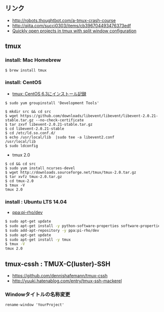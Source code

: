 ## リンク

- http://robots.thoughtbot.com/a-tmux-crash-course
- http://qiita.com/succi0303/items/cb396704493476373edf
- [Quickly open projects in tmux with split window configuration](https://bbs.archlinux.org/viewtopic.php?id=192923)

## tmux

### install: Mac Homebrew

~~~
$ brew install tmux
~~~

### install: CentOS

- [tmux: CentOS 6.3にインストール記録](https://github.com/hdknr/scriptogr.am/blob/master/posts/20140128-tmux-centos.md)

~~~
$ sudo yum groupinstall 'Development Tools'

$ mkdir src && cd src
$ wget https://github.com/downloads/libevent/libevent/libevent-2.0.21-stable.tar.gz --no-check-certificate
$ tar zxvf libevent-2.0.21-stable.tar.gz
$ cd libevent-2.0.21-stable
$ cd /etc/ld.so.conf.d/
$ echo /usr/local/lib  |sudo tee -a libevent2.conf
/usr/local/lib
$ sudo ldconfig  
~~~

- tmux 2.0

~~~
$ cd && cd src
$ sudo yum install ncurses-devel
$ wget http://downloads.sourceforge.net/tmux/tmux-2.0.tar.gz
$ tar xvfz tmux-2.0.tar.gz
$ cd tmux-2.0
$ tmux -V
tmux 2.0
~~~

### install : Ubuntu LTS 14.04

- [ppa:pi-rho/dev](https://launchpad.net/~pi-rho/+archive/ubuntu/dev)

~~~bash
$ sudo apt-get update
$ sudo apt-get install -y python-software-properties software-properties-common
$ sudo add-apt-repository -y ppa:pi-rho/dev
$ sudo apt-get update
$ sudo apt-get install -y tmux
$ tmux -V
tmux 2.0
~~~

## tmux-cssh : TMUX-C(luster)-SSH

- https://github.com/dennishafemann/tmux-cssh
- http://yuuki.hatenablog.com/entry/tmux-ssh-mackerel


### Windowタイトルの名称変更

~~~
rename-window 'YourProject'
~~~
